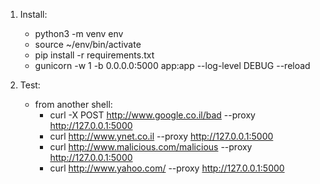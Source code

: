 1. Install:
	- python3 -m venv env
	- source ~/env/bin/activate
	- pip install -r requirements.txt
	- gunicorn -w 1 -b 0.0.0.0:5000 app:app --log-level DEBUG --reload


2. Test:
	- from another shell:
		- curl -X POST http://www.google.co.il/bad --proxy http://127.0.0.1:5000
		- curl http://www.ynet.co.il --proxy http://127.0.0.1:5000
		- curl http://www.malicious.com/malicious --proxy http://127.0.0.1:5000
		- curl http://www.yahoo.com/ --proxy http://127.0.0.1:5000